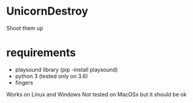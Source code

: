 # UnicornDestroy
Shoot them up
# requirements
- playsound library (pip -install playsound) 
- python 3 (tested only on 3.6)
- fingers

Works on Linux and Windows
Not tested on MacOSx but it should be ok
